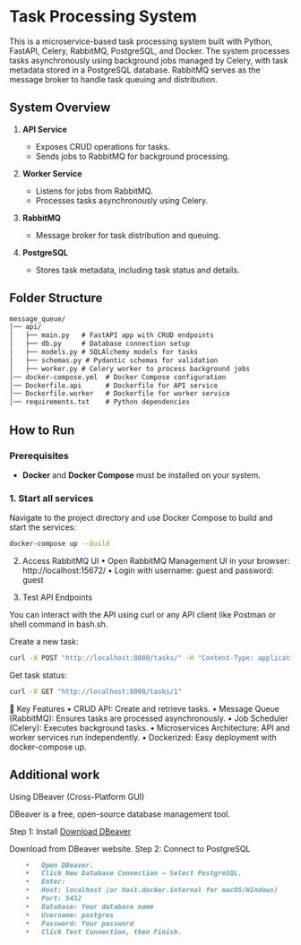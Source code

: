 # Task Processing System

This is a microservice-based task processing system built with Python, FastAPI, Celery, RabbitMQ, PostgreSQL, and Docker. The system processes tasks asynchronously using background jobs managed by Celery, with task metadata stored in a PostgreSQL database. RabbitMQ serves as the message broker to handle task queuing and distribution.

## System Overview

1. **API Service**  
   - Exposes CRUD operations for tasks.
   - Sends jobs to RabbitMQ for background processing.
  
2. **Worker Service**  
   - Listens for jobs from RabbitMQ.
   - Processes tasks asynchronously using Celery.

3. **RabbitMQ**  
   - Message broker for task distribution and queuing.

4. **PostgreSQL**  
   - Stores task metadata, including task status and details.

## Folder Structure
```markdown
message_queue/
│── api/
│   ├── main.py   # FastAPI app with CRUD endpoints
│   ├── db.py     # Database connection setup
│   ├── models.py # SQLAlchemy models for tasks
│   ├── schemas.py # Pydantic schemas for validation
│   ├── worker.py # Celery worker to process background jobs
│── docker-compose.yml  # Docker Compose configuration
│── Dockerfile.api      # Dockerfile for API service
│── Dockerfile.worker   # Dockerfile for worker service
│── requirements.txt    # Python dependencies
```

## How to Run

### Prerequisites

- **Docker** and **Docker Compose** must be installed on your system.

### 1. Start all services

Navigate to the project directory and use Docker Compose to build and start the services:

```bash
docker-compose up --build
```

2. Access RabbitMQ UI
	•	Open RabbitMQ Management UI in your browser: http://localhost:15672/
	•	Login with username: guest and password: guest

3. Test API Endpoints

You can interact with the API using curl or any API client like Postman or shell command in bash.sh.

Create a new task:

```bash
curl -X POST "http://localhost:8000/tasks/" -H "Content-Type: application/json" -d '{"name": "Process Data"}'
```

Get task status:
```bash
curl -X GET "http://localhost:8000/tasks/1"
```

📌 Key Features
	•	CRUD API: Create and retrieve tasks.
	•	Message Queue (RabbitMQ): Ensures tasks are processed asynchronously.
	•	Job Scheduler (Celery): Executes background tasks.
	•	Microservices Architecture: API and worker services run independently.
	•	Dockerized: Easy deployment with docker-compose up.


## Additional work

Using DBeaver (Cross-Platform GUI)

DBeaver is a free, open-source database management tool.

Step 1: Install [Download DBeaver](https://dbeaver.io/download/)

Download from DBeaver website.
Step 2: Connect to PostgreSQL
```markdown
	•	Open DBeaver.
	•	Click New Database Connection → Select PostgreSQL.
	•	Enter:
	•	Host: localhost (or host.docker.internal for macOS/Windows)
	•	Port: 5432
	•	Database: Your database name
	•	Username: postgres
	•	Password: Your password
	•	Click Test Connection, then Finish.
```